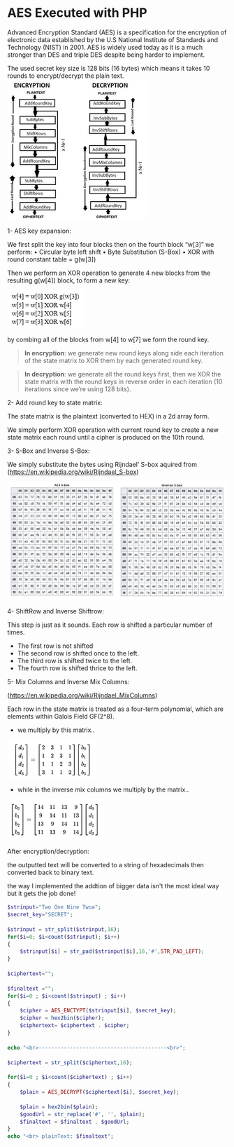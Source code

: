 # AES Executed with PHP
Advanced Encryption Standard (AES) is a specification for the encryption of electronic data established by the U.S National Institute of Standards and Technology (NIST) in 2001. AES is widely used today as it is a much stronger than DES and triple DES despite being harder to implement.

The used secret key size is 128 bits (16 bytes) which means it takes 10 rounds to encrypt/decrypt the plain text.
![Image 1](images/Process.jpg)

1-  AES key expansion:

We first split the key into four blocks then on the fourth block “w[3]” we perform:
•	Circular byte left shift
•	Byte Substitution (S-Box)
•	XOR with round constant table = g(w[3]) 

Then we perform an XOR operation to generate 4 new blocks from the resulting g(w[4]) block, to form a new key:

![Image 2](images/Expansion_Key.png)

by combing all of the blocks from w[4] to w[7]  we form the round key.

>**In encryption**: we generate new round keys along side each iteration of the state matrix to XOR them by each generated round key.

>**In decryption**: we generate all the round keys first, then we XOR the state matrix with the round keys in reverse order in each iteration (10 iterations since we’re using 128 bits).

2- Add round key to state matrix:

The state matrix is the plaintext (converted to HEX) in a 2d array form.
  
We simply perform XOR operation with current round key to create a new state matrix each round until a cipher is produced on the 10th round.

3- S-Box and Inverse S-Box:

  We simply substitute the bytes using Rijndael’ S-box
aquired from (https://en.wikipedia.org/wiki/Rijndael_S-box)

![Image 3](images/SBOX_Tables.png)


4- ShiftRow and Inverse Shiftrow:

This step is just as it sounds. Each row is shifted a particular number of times.

-	The first row is not shifted
-	The second row is shifted once to the left.
-	The third row is shifted twice to the left.
-	The fourth row is shifted thrice to the left.

5- Mix Columns and Inverse Mix Columns:

  (https://en.wikipedia.org/wiki/Rijndael_MixColumns)
   
   Each row in the state matrix is treated as a four-term polynomial, which are elements within Galois Field  GF(2^8).
  - we multiply by this matrix..
  
  ![Image 4](images/MixCol.png)
  
  - while in the inverse mix columns we multiply by the matrix..

  ![Image 5](images/Inverse_MixCol.png)

After encryption/decryption:

the outputted text will be converted to a string of hexadecimals then converted back 
to binary text.

the way I implemented the addtion of bigger data isn't the most ideal way but it gets the job done!

```php
$strinput="Two One Nine Twoa";
$secret_key="SECRET";

$strinput = str_split($strinput,16);                                    //spliting string into 16 bytes (128 bit) per block.
for($i=0; $i<count($strinput); $i++)
{
    $strinput[$i] = str_pad($strinput[$i],16,'#',STR_PAD_LEFT);         //pads string into 16 bytes (128 bit) per blocks.
}

$ciphertext="";

$finaltext ="";
for($i=0 ; $i<count($strinput) ; $i++)
{
    $cipher = AES_ENCTYPT($strinput[$i], $secret_key);                 //sends the blocks to be encrypted indivisually all with the Key
    $cipher = hex2bin($cipher);
    $ciphertext= $ciphertext . $cipher;                                //adds each resulting cipher to a string.
}

echo "<br>-----------------------------------------<br>";

$ciphertext = str_split($ciphertext,16);                                //spliting cipher string into 16 bytes (128 bit) per block.

for($i=0 ; $i<count($ciphertext) ; $i++)
{
    $plain = AES_DECRYPT($ciphertext[$i], $secret_key);                 //sends the blocks to be Dencrypted indivisually all with the Key

    $plain = hex2bin($plain);
    $goodUrl = str_replace('#', '', $plain);
    $finaltext = $finaltext . $goodUrl;                                 //adds each resulting text to a string.
}
echo "<br> plainText: $finaltext";
```


 
